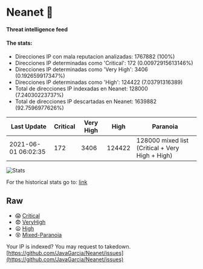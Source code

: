 # Neanet :hocho:
#### Threat intelligence feed
#### The stats:

- Direcciones IP con mala reputacion analizadas: 1767882 (100%)
- Direcciones IP determinadas como 'Critical':  172 (0.00972915613146%)
- Direcciones IP determinadas como 'Very High':  3406 (0.192659917347%)
- Direcciones IP determinadas como 'High':  124422 (7.03791316389)
- Total de direcciones IP indexadas en Neanet:  128000 (7.24030223737%)
- Total de direcciones IP descartadas en Neanet:  1639882 (92.7596977626%)

| Last Update | Critical | Very High | High | Paranoia |
| --- | --- | --- | --- | --- |
| 2021-06-01 06:02:35 | 172 | 3406 | 124422 | 128000 mixed list (Critical + Very High + High)|

![Stats](https://docs.google.com/spreadsheets/d/e/2PACX-1vSnaNMIXVabIpDJjufMlzH7poXnshF3mgd8Is1g9ytUEzVsP5my4Trn8f-xkoLLQ38xpL3HtmUexLo6/pubchart?oid=501124687&format=image)

For the historical stats go to: [link](/stats.csv)
## Raw
- :scream: [Critical](https://raw.githubusercontent.com/JavaGarcia/Neanet/master/blacklists/neanet_critical.txt)
- :fearful: [VeryHigh](https://raw.githubusercontent.com/JavaGarcia/Neanet/master/blacklists/neanet_veryHigh.txtt)
- :frowning: [High](https://raw.githubusercontent.com/JavaGarcia/Neanet/master/blacklists/neanet_high.txt)
- :dizzy_face: [Mixed-Paranoia](https://raw.githubusercontent.com/JavaGarcia/Neanet/master/blacklists/neanet_all.txt)


Your IP is indexed? You may request to takedown. [https://github.com/JavaGarcia/Neanet/issues](https://github.com/JavaGarcia/Neanet/issues)







































































































































































































































































































































































































































































































































































































































































































































































































































































































































































































































































































































































































































































































































































































































































































































































































































































































































































































































































































































































































































































































































































































































































































































































































































































































































































































































































































































































































































































































































































































































































































































































































































































































































































































































































































































































































































































































































































































































































































































































































































































































































































































































































































































































































































































































































































































































































































































































































































































































































































































































































































































































































































































































































































































































































































































































































































































































































































































































































































































































































































































































































































































































































































































































































































































































































































































































































































































































































































































































































